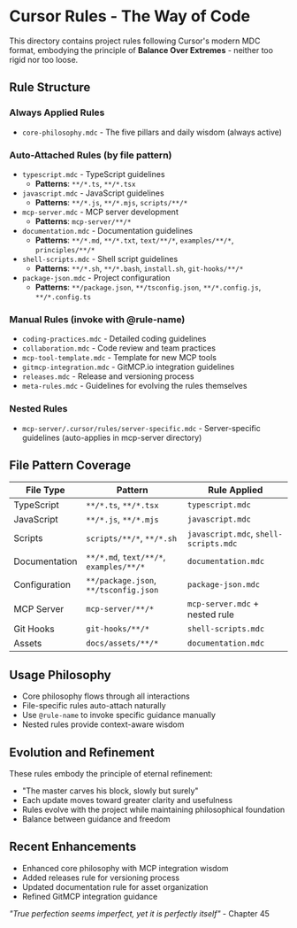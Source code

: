 # Cursor Rules - The Way of Code

This directory contains project rules following Cursor's modern MDC format, embodying the principle of **Balance Over Extremes** - neither too rigid nor too loose.

## Rule Structure

### Always Applied Rules
- `core-philosophy.mdc` - The five pillars and daily wisdom (always active)

### Auto-Attached Rules (by file pattern)
- `typescript.mdc` - TypeScript guidelines
  - **Patterns**: `**/*.ts`, `**/*.tsx`
- `javascript.mdc` - JavaScript guidelines  
  - **Patterns**: `**/*.js`, `**/*.mjs`, `scripts/**/*`
- `mcp-server.mdc` - MCP server development
  - **Patterns**: `mcp-server/**/*`
- `documentation.mdc` - Documentation guidelines
  - **Patterns**: `**/*.md`, `**/*.txt`, `text/**/*`, `examples/**/*`, `principles/**/*`
- `shell-scripts.mdc` - Shell script guidelines
  - **Patterns**: `**/*.sh`, `**/*.bash`, `install.sh`, `git-hooks/**/*`
- `package-json.mdc` - Project configuration
  - **Patterns**: `**/package.json`, `**/tsconfig.json`, `**/*.config.js`, `**/*.config.ts`

### Manual Rules (invoke with @rule-name)
- `coding-practices.mdc` - Detailed coding guidelines
- `collaboration.mdc` - Code review and team practices  
- `mcp-tool-template.mdc` - Template for new MCP tools
- `gitmcp-integration.mdc` - GitMCP.io integration guidelines
- `releases.mdc` - Release and versioning process
- `meta-rules.mdc` - Guidelines for evolving the rules themselves

### Nested Rules
- `mcp-server/.cursor/rules/server-specific.mdc` - Server-specific guidelines (auto-applies in mcp-server directory)

## File Pattern Coverage

| File Type | Pattern | Rule Applied |
|-----------|---------|--------------|
| TypeScript | `**/*.ts`, `**/*.tsx` | `typescript.mdc` |
| JavaScript | `**/*.js`, `**/*.mjs` | `javascript.mdc` |
| Scripts | `scripts/**/*`, `**/*.sh` | `javascript.mdc`, `shell-scripts.mdc` |
| Documentation | `**/*.md`, `text/**/*`, `examples/**/*` | `documentation.mdc` |
| Configuration | `**/package.json`, `**/tsconfig.json` | `package-json.mdc` |
| MCP Server | `mcp-server/**/*` | `mcp-server.mdc` + nested rule |
| Git Hooks | `git-hooks/**/*` | `shell-scripts.mdc` |
| Assets | `docs/assets/**/*` | `documentation.mdc` |

## Usage Philosophy

- Core philosophy flows through all interactions
- File-specific rules auto-attach naturally
- Use `@rule-name` to invoke specific guidance manually
- Nested rules provide context-aware wisdom

## Evolution and Refinement

These rules embody the principle of eternal refinement:
- "The master carves his block, slowly but surely"
- Each update moves toward greater clarity and usefulness
- Rules evolve with the project while maintaining philosophical foundation
- Balance between guidance and freedom

## Recent Enhancements

- Enhanced core philosophy with MCP integration wisdom
- Added releases rule for versioning process
- Updated documentation rule for asset organization
- Refined GitMCP integration guidance

*"True perfection seems imperfect, yet it is perfectly itself"* - Chapter 45 